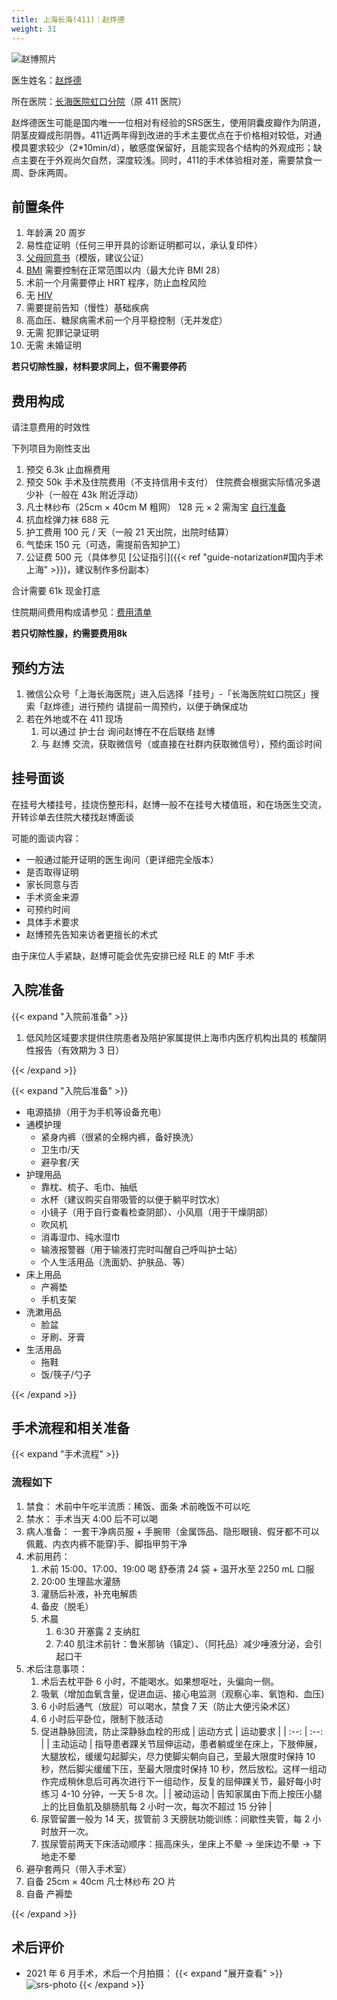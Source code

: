 ```yaml
---
title: 上海长海(411)｜赵烨德
weight: 31
---
```


![赵博照片](/images/doctor/zhao-yede.jpg)

医生姓名：[赵烨德](https://www.haodf.com/doctor/6964528056.html)

所在医院：[长海医院虹口分院](https://amap.com/place/B0FFKP410J)（原 411 医院）

赵烨德医生可能是国内唯一一位相对有经验的SRS医生，使用阴囊皮瓣作为阴道，阴茎皮瓣成形阴唇。411近两年得到改进的手术主要优点在于价格相对较低，对通模具要求较少（2*10min/d），敏感度保留好，且能实现各个结构的外观成形；缺点主要在于外观尚欠自然，深度较浅。同时，411的手术体验相对差，需要禁食一周、卧床两周。

## 前置条件

1. 年龄满 20 周岁
1. 易性症证明（任何三甲开具的诊断证明都可以，承认复印件）
1. [父母同意书](/documents/srs-411/icf.pdf)（模版，建议公证）
1. [BMI](https://zh.wikipedia.org/zh-cn/身体质量指数) 需要控制在正常范围以内（最大允许 BMI 28）
1. 术前一个月需要停止 HRT 程序，防止血栓风险
1. 无 [HIV](https://zh.wikipedia.org/zh-cn/HIV)
1. 需要提前告知（慢性）基础疾病
1. 高血压、糖尿病需术前一个月平稳控制（无并发症）
1. 无需 犯罪记录证明
1. 无需 未婚证明

**若只切除性腺，材料要求同上，但不需要停药**

## 费用构成

请注意费用的时效性

下列项目为刚性支出

1. 预交 6.3k 止血棉费用
1. 预交 50k 手术及住院费用（不支持信用卡支付）
   住院费会根据实际情况多退少补（一般在 43k 附近浮动）
1. 凡士林纱布（25cm &times; 40cm M 粗网） 128 元 &times; 2
   需淘宝 [自行准备](https://detail.tmall.com/item.htm?id=582921441062&skuId=3945241200160)
1. 抗血栓弹力袜 688 元
1. 护工费用 100 元 / 天（一般 21 天出院，出院时结算）
1. 气垫床 150 元（可选，需提前告知护工）
1. 公证费 500 元（具体参见 [公证指引]({{< ref "guide-notarization#国内手术上海" >}})，建议制作多份副本）

合计需要 61k 现金打底

住院期间费用构成请参见：[费用清单](/documents/srs-411/fee-list.pdf)

**若只切除性腺，约需要费用8k**

## 预约方法

1. 微信公众号「上海长海医院」进入后选择「挂号」-「长海医院虹口院区」搜索「赵烨德」进行预约
   请提前一周预约，以便于确保成功
1. 若在外地或不在 411 现场
   1. 可以通过 护士台 询问赵博在不在后联络 赵博
   1. 与 赵博 交流，获取微信号（或直接在社群内获取微信号），预约面诊时间

## 挂号面谈

在挂号大楼挂号，挂烧伤整形科，赵博一般不在挂号大楼值班，和在场医生交流，开转诊单去住院大楼找赵博面谈

可能的面谈内容：

- 一般通过能开证明的医生询问（更详细完全版本）
- 是否取得证明
- 家长同意与否
- 手术资金来源
- 可预约时间
- 具体手术要求
- 赵博预先告知来访者更擅长的术式

由于床位人手紧缺，赵博可能会优先安排已经 RLE 的 MtF 手术

## 入院准备

{{< expand "入院前准备" >}}

1. 低风险区域要求提供住院患者及陪护家属提供上海市内医疗机构出具的 核酸阴性报告（有效期为 3 日）

{{< /expand >}}

{{< expand "入院后准备" >}}

- 电源插排（用于为手机等设备充电）
- 通模护理
  - 紧身内裤（很紧的全棉内裤，备好换洗）
  - 卫生巾/天
  - 避孕套/天
- 护理用品
  - 靠枕、梳子、毛巾、抽纸
  - 水杯（建议购买自带吸管的以便于躺平时饮水）
  - 小镜子（用于自行查看检查阴部）、小风扇（用于干燥阴部）
  - 吹风机
  - 消毒湿巾、纯水湿巾
  - 输液报警器（用于输液打完时叫醒自己呼叫护士站）
  - 个人生活用品（洗面奶、护肤品、等）
- 床上用品
  - 产褥垫
  - 手机支架
- 洗漱用品
  - 脸盆
  - 牙刷、牙膏
- 生活用品
  - 拖鞋
  - 饭/筷子/勺子

{{< /expand >}}

## 手术流程和相关准备

{{< expand "手术流程" >}}

### 流程如下

1. 禁食：
   术前中午吃半流质：稀饭、面条
   术前晚饭不可以吃
1. 禁水：
   手术当天 4:00 后不可以喝
1. 病人准备：
   一套干净病员服 + 手腕带（金属饰品、隐形眼镜、假牙都不可以佩戴、内衣内裤不能穿)手、脚指甲剪干净
1. 术前用药：
   1. 术前 15:00、17:00、19:00 喝 舒泰清 24 袋 + 温开水至 2250 mL 口服
   1. 20:00 生理盐水灌肠
   1. 灌肠后补液，补充电解质
   1. 备皮（脱毛）
   1. 术晨
      1. 6:30 开塞露 2 支纳肛
      1. 7:40 肌注术前针：鲁米那钠（镇定）、（阿托品）减少唾液分泌，会引起口干
1. 术后注意事项：
   1. 术后去枕平卧 6 小时，不能喝水。如果想呕吐，头偏向一侧。
   1. 吸氧（增加血氧含量，促进血运、接心电监测（观察心率、氧饱和、血压)
   1. 6 小时后通气（放屁）可以喝水，禁食 7 天（防止大便污染术区）
   1. 6 小时后平卧位，限制下肢活动
   1. 促进静脉回流，防止深静脉血栓的形成
      | 运动方式 | 运动要求 |
      | :--: | :--: |
      | 主动运动 | 指导患者踝关节屈伸运动，患者躺或坐在床上，下肢伸展，大腿放松，缓缓勾起脚尖，尽力使脚尖朝向自己，至最大限度时保持 10 秒，然后脚尖缓缓下压，至最大限度时保持 10 秒，然后放松。这样一组动作完成稍休息后可再次进行下一组动作，反复的屈伸踝关节，最好每小时练习 4-10 分钟，一天 5-8 次。|
      | 被动运动 | 告知家属由下而上按压小腿上的比目鱼肌及腓肠肌每 2 小时一次，每次不超过 15 分钟 |
   1. 尿管留置一般为 14 天，拔管前 3 天膀胱功能训练：间歇性夹管，每 2 小时放开一次。
   1. 拔尿管前两天下床活动顺序：摇高床头，坐床上不晕 → 坐床边不晕 → 下地走不晕
1. 避孕套两只（带入手术室）
1. 自备 25cm &times; 40cm 凡士林纱布 2O 片
1. 自备 产褥垫

{{< /expand >}}

## 术后评价

- 2021 年 6 月手术，术后一个月拍摄：
  {{< expand "展开查看" >}}
  ![srs-photo](/images/srs/srs-411.jpg)
  {{< /expand >}}
